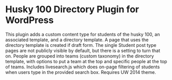 Husky 100 Directory Plugin for WordPress
=====================================

This plugin adds a custom content type for students of the husky 100, an associated template, and a directory template. A page that uses the directory template is created if draft form. The single Student post type pages are not publicly visible by default, but there is a setting to turn that on. People are grouped into teams (custom taxonomy) in the directory template, with options to put a team at the top and specific people at the top of teams. Includes livesearch.js which does on-page filtering of students when users type in the provided search box. Requires UW 2014 theme.
